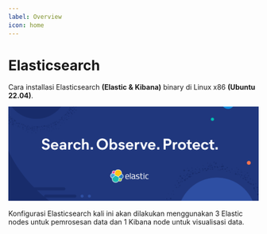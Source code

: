 ```yaml
---
label: Overview
icon: home
---
```

# Elasticsearch

Cara installasi Elasticsearch **(Elastic & Kibana)** binary di Linux x86 **(Ubuntu 22.04)**.

![](static/elastic.png)

Konfigurasi Elasticsearch kali ini akan dilakukan menggunakan 3 Elastic nodes untuk pemrosesan data dan 1 Kibana node untuk visualisasi data.
